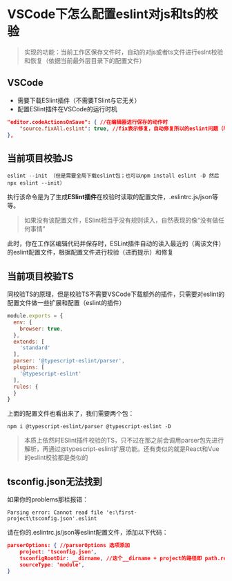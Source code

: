 # VSCode下怎么配置eslint对js和ts的校验
> 实现的功能：当前工作区保存文件时，自动的对js或者ts文件进行eslnt校验和恢复（依据当前最外层目录下的配置文件）

## VSCode		
- 需要下载ESlint插件（不需要TSlint与它无关）
- 配置ESlint插件在VSCode的运行时机
```json
"editor.codeActionsOnSave": { //在编辑器进行保存的动作时
	"source.fixAll.eslint": true, //fix表示修复，自动修复所以的eslint问题（尽量）
},
```
## 当前项目校验JS
```bush
eslint --init （但是需要全局下载eslint包；也可以npm install eslint -D 然后 npx eslint --init）
```
执行该命令是为了生成**ESlint插件**在校验时读取的配置文件，.eslintrc.js/json等等。
> 如果没有该配置文件，ESlint相当于没有规则读入，自然表现的像“没有做任何事情”

此时，你在工作区编辑代码并保存时，ESLint插件自动的读入最近的（离该文件）的eslint配置文件，根据配置文件进行校验（进而提示）和修复

## 当前项目校验TS
同校验TS的原理，但是校验TS不需要VSCode下载额外的插件，只需要对eslint的配置文件做一些扩展和配置（eslint的插件）
```js
module.exports = {
  env: {
    browser: true,
  },
  extends: [
    'standard'
  ],
  parser: '@typescript-eslint/parser',
  plugins: [
    '@typescript-eslint'
  ],
  rules: {
  }
}
```
上面的配置文件也看出来了，我们需要两个包：		
```bush
npm i @typescript-eslint/parser @typescript-eslint -D
```
> 本质上依然时ESlint插件校验的TS，只不过在那之前会调用parser包先进行解析，再通过@typescript-eslint扩展功能。还有类似的就是React和Vue的eslint校验都是类似的



## tsconfig.json无法找到
如果你的problems那栏报错：
```bush
Parsing error: Cannot read file 'e:\first-project\tsconfig.json'.eslint
```
请在你的.eslintrc.js/json等eslint配置文件，添加以下代码：
```json
parserOptions: { //parserOptions 选项添加
    project: 'tsconfig.json',
    tsconfigRootDir: __dirname, //这个__dirname + project的路径即 path.reslove(__dirname, project)需要为tsconfig.json的路径
    sourceType: 'module',
}
```